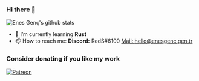 ### Hi there 👋
![Enes Genç's github stats](https://github-readme-stats.vercel.app/api?username=enxg&show_icons=true&count_private=true&theme=radical)

<!--
**RedS-DEV/RedS-DEV** is a ✨ _special_ ✨ repository because its `README.md` (this file) appears on your GitHub profile.

Here are some ideas to get you started:
-->

<!-- - 🔭 I’m currently working on [RedS-DEV/Portfolio](https://github.com/RedS-DEV/Portfolio) -->
- 🌱 I’m currently learning **Rust**
- 📫 How to reach me: **Discord:** RedS#6100 [Mail: hello@enesgenc.gen.tr](mailto:hello@enesgenc.gen.tr) 
<!-- - 👯 I’m looking to collaborate on ... 
- 🤔 I’m looking for help with ...
- 💬 Ask me about ... --->

### Consider donating if you like my work
[![Patreon](https://img.shields.io/endpoint.svg?url=https%3A%2F%2Fshieldsio-patreon.vercel.app%2Fapi%3Fusername%3Denxg%26type%3Dpatrons&style=flat-square)](https://www.patreon.com/enxg)

<!--
- 😄 Pronouns: ...
- ⚡ Fun fact: ...

[![Readme Card](https://github-readme-stats.vercel.app/api/pin/?username=RedS-DEV&repo=Portfolio%theme=radical)](https://github.com/RedS-DEV/Portfolio)
